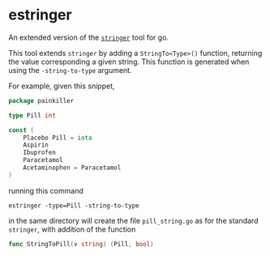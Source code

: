 # estringer

An extended version of the [`stringer`](https://pkg.go.dev/golang.org/x/tools/cmd/stringer) tool for go.

This tool extends `stringer` by adding a `StringTo<Type>()` function, returning the value corresponding a given string.
This function is generated when using the `-string-to-type` argument.

For example, given this snippet,
```go
package painkiller

type Pill int

const (
	Placebo Pill = iota
	Aspirin
	Ibuprofen
	Paracetamol
	Acetaminophen = Paracetamol
)
```
running this command
```
estringer -type=Pill -string-to-type
```
in the same directory will create the file `pill_string.go` as for the standard `stringer`, with addition of the function
```go
func StringToPill(v string) (Pill, bool)
```
